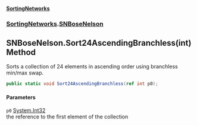#### [SortingNetworks](index.md 'index')
### [SortingNetworks](SortingNetworks.md 'SortingNetworks').[SNBoseNelson](SortingNetworks_SNBoseNelson.md 'SortingNetworks.SNBoseNelson')
## SNBoseNelson.Sort24AscendingBranchless(int) Method
Sorts a collection of 24 elements in ascending order using branchless min/max swap.  
```csharp
public static void Sort24AscendingBranchless(ref int p0);
```
#### Parameters
<a name='SortingNetworks_SNBoseNelson_Sort24AscendingBranchless(int)_p0'></a>
`p0` [System.Int32](https://docs.microsoft.com/en-us/dotnet/api/System.Int32 'System.Int32')  
the reference to the first element of the collection
  
